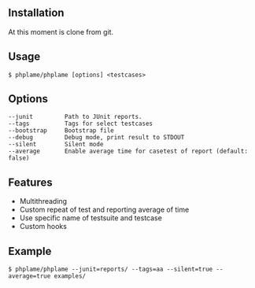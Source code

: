 Installation
------------

At this moment is clone from git.

Usage
------------

    $ phplame/phplame [options] <testcases>

Options
------------
    --junit         Path to JUnit reports.
    --tags          Tags for select testcases
    --bootstrap     Bootstrap file
    --debug         Debug mode, print result to STDOUT
    --silent        Silent mode
    --average       Enable average time for casetest of report (default: false)

Features
------------

* Multithreading
* Custom repeat of test and reporting average of time
* Use specific name of testsuite and testcase
* Custom hooks

Example
------------

    $ phplame/phplame --junit=reports/ --tags=aa --silent=true --average=true examples/
